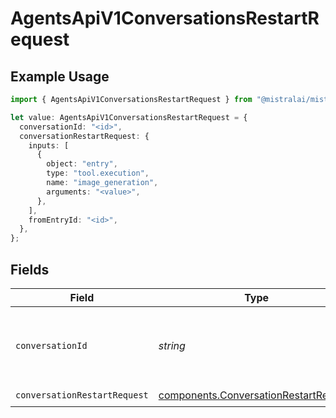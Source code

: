 # AgentsApiV1ConversationsRestartRequest

## Example Usage

```typescript
import { AgentsApiV1ConversationsRestartRequest } from "@mistralai/mistralai/models/operations";

let value: AgentsApiV1ConversationsRestartRequest = {
  conversationId: "<id>",
  conversationRestartRequest: {
    inputs: [
      {
        object: "entry",
        type: "tool.execution",
        name: "image_generation",
        arguments: "<value>",
      },
    ],
    fromEntryId: "<id>",
  },
};
```

## Fields

| Field                                                                                          | Type                                                                                           | Required                                                                                       | Description                                                                                    |
| ---------------------------------------------------------------------------------------------- | ---------------------------------------------------------------------------------------------- | ---------------------------------------------------------------------------------------------- | ---------------------------------------------------------------------------------------------- |
| `conversationId`                                                                               | *string*                                                                                       | :heavy_check_mark:                                                                             | ID of the original conversation which is being restarted.                                      |
| `conversationRestartRequest`                                                                   | [components.ConversationRestartRequest](../../models/components/conversationrestartrequest.md) | :heavy_check_mark:                                                                             | N/A                                                                                            |